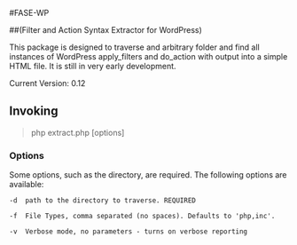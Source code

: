 #FASE-WP

##(Filter and Action Syntax Extractor for WordPress)

This package is designed to traverse and arbitrary folder and find all instances of WordPress apply_filters and do_action with output into a simple HTML file. It is still in very early development.

Current Version: 0.12

## Invoking

> php extract.php [options]

### Options

Some options, such as the directory, are required. The following options are available:

	-d 	path to the directory to traverse. REQUIRED

	-f 	File Types, comma separated (no spaces). Defaults to 'php,inc'.

	-v 	Verbose mode, no parameters - turns on verbose reporting
